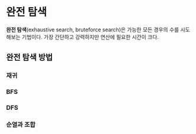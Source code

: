 # 완전 탐색

**완전 탐색**(exhaustive search, bruteforce search)은 가능한 모든 경우의 수를 시도해보는 기법이다. 가장 간단하고 강력하지만 연산에 필요한 시간이 크다.

## 완전 탐색 방법

### 재귀

### BFS

### DFS

### 순열과 조합

